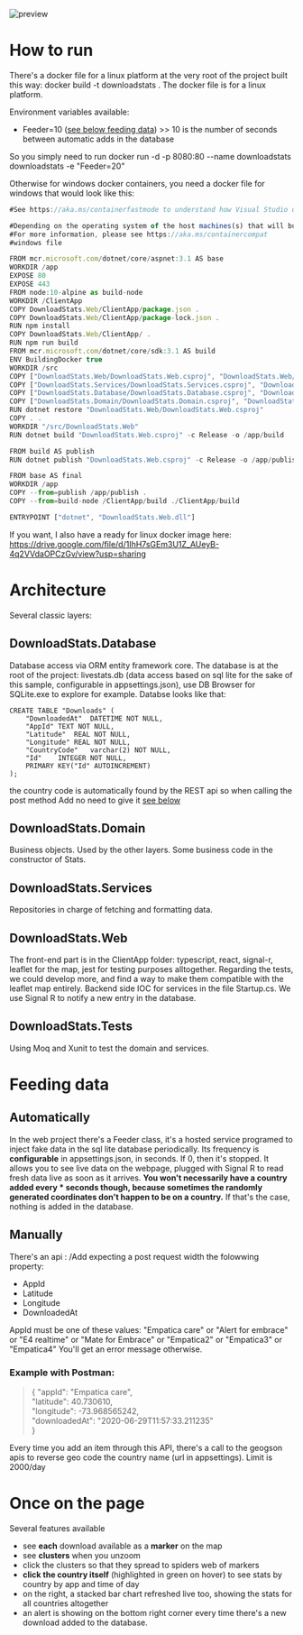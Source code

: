 ![preview](preview.gif)
# How to run

There's a docker file for a linux platform at the very root of the project built this way:
docker build -t downloadstats .
The docker file is for a linux platform. 

Environment variables available:
* Feeder=10 ([see below feeding data](#feeding-data)) >> 10 is the number of seconds between automatic adds in the database

So you simply need to run 
docker run -d -p 8080:80 --name downloadstats downloadstats -e "Feeder=20"  

Otherwise for windows docker containers, you need a docker file for windows that would look like this:
```javascript
#See https://aka.ms/containerfastmode to understand how Visual Studio uses this Dockerfile to build your images for faster debugging.

#Depending on the operating system of the host machines(s) that will build or run the containers, the image specified in the FROM statement may need to be changed.
#For more information, please see https://aka.ms/containercompat
#windows file

FROM mcr.microsoft.com/dotnet/core/aspnet:3.1 AS base
WORKDIR /app
EXPOSE 80
EXPOSE 443
FROM node:10-alpine as build-node
WORKDIR /ClientApp
COPY DownloadStats.Web/ClientApp/package.json .
COPY DownloadStats.Web/ClientApp/package-lock.json .
RUN npm install
COPY DownloadStats.Web/ClientApp/ . 
RUN npm run build 
FROM mcr.microsoft.com/dotnet/core/sdk:3.1 AS build
ENV BuildingDocker true
WORKDIR /src
COPY ["DownloadStats.Web/DownloadStats.Web.csproj", "DownloadStats.Web/"]
COPY ["DownloadStats.Services/DownloadStats.Services.csproj", "DownloadStats.Services/"]
COPY ["DownloadStats.Database/DownloadStats.Database.csproj", "DownloadStats.Database/"]
COPY ["DownloadStats.Domain/DownloadStats.Domain.csproj", "DownloadStats.Domain/"]
RUN dotnet restore "DownloadStats.Web/DownloadStats.Web.csproj"
COPY . .
WORKDIR "/src/DownloadStats.Web"
RUN dotnet build "DownloadStats.Web.csproj" -c Release -o /app/build

FROM build AS publish
RUN dotnet publish "DownloadStats.Web.csproj" -c Release -o /app/publish

FROM base AS final
WORKDIR /app
COPY --from=publish /app/publish .
COPY --from=build-node /ClientApp/build ./ClientApp/build

ENTRYPOINT ["dotnet", "DownloadStats.Web.dll"]
```

If you want, I also have a ready for linux docker image here: https://drive.google.com/file/d/1IhH7sGEm3U1Z_AUeyB-4q2VVdaOPCzGv/view?usp=sharing

# Architecture

Several classic layers:
## DownloadStats.Database

Database access via ORM entity framework core.
The database is at the root of the project: livestats.db (data access based on sql lite for the sake of this sample, configurable in appsettings.json), use DB Browser for SQLite.exe to explore for example. Databse looks like that: 
```
CREATE TABLE "Downloads" (
	"DownloadedAt"	DATETIME NOT NULL,
	"AppId"	TEXT NOT NULL,
	"Latitude"	REAL NOT NULL,
	"Longitude"	REAL NOT NULL,
	"CountryCode"	varchar(2) NOT NULL,
	"Id"	INTEGER NOT NULL,
	PRIMARY KEY("Id" AUTOINCREMENT)
);
```
the country code is automatically found by the REST api so when calling the post method Add no need to give it [see below](##-manually)
## DownloadStats.Domain
Business objects. Used by the other layers.
Some business code in the constructor of Stats.

## DownloadStats.Services
Repositories in charge of fetching and formatting data. 

## DownloadStats.Web
The front-end part is in the ClientApp folder: typescript, react, signal-r, leaflet for the map, jest for testing purposes alltogether. 
Regarding the tests, we could develop more, and find a way to make them compatible with the leaflet map entirely.
Backend side IOC for services in the file Startup.cs. We use Signal R to notify a new entry in the database.

## DownloadStats.Tests
Using Moq and Xunit to test the domain and services.

# Feeding data

## Automatically 
In the web project there's a Feeder class, it's a hosted service programed to inject fake data in the sql lite database periodically.
Its frequency is **configurable** in appsettings.json, in seconds. If 0, then it's stopped. 
It allows you to see live data on the webpage, plugged with Signal R to read fresh data live as soon as it arrives.
**You won't necessarily have a country added every * seconds though, because sometimes the randomly generated coordinates don't happen to be on a country.**
If that's the case, nothing is added in the database.

## Manually
There's an api : /Add expecting a post request width the folowwing property:
   * AppId
   * Latitude
   * Longitude
   * DownloadedAt

AppId must be one of these values:
"Empatica care" or "Alert for embrace" or "E4 realtime" or "Mate for Embrace" or "Empatica2" or "Empatica3" or "Empatica4"
You'll get an error message otherwise. 

### Example with Postman:
> {
		"appId": "Empatica care",   
        "latitude": 40.730610,      
        "longitude":  -73.968565242,        
        "downloadedAt": "2020-06-29T11:57:33.211235"        
} 

Every time you add an item through this API, there's a call to the geogson apis to reverse geo code the country name (url in appsettings). Limit is 2000/day

# Once on the page

Several features available
* see **each** download available as a **marker** on the map
* see **clusters** when you unzoom
* click the clusters so that they spread to spiders web of markers
* **click the country itself** (highlighted in green on hover) to see stats by country by app and time of day
* on the right, a stacked bar chart refreshed live too, showing the stats for all countries altogether
* an alert is showing on the bottom right corner every time there's a new download added to the database.

